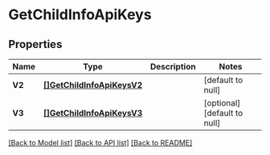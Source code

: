 # GetChildInfoApiKeys

## Properties
Name | Type | Description | Notes
------------ | ------------- | ------------- | -------------
**V2** | [**[]GetChildInfoApiKeysV2**](GetChildInfoApiKeys_v2.md) |  | [default to null]
**V3** | [**[]GetChildInfoApiKeysV3**](GetChildInfoApiKeys_v3.md) |  | [optional] [default to null]

[[Back to Model list]](../README.md#documentation-for-models) [[Back to API list]](../README.md#documentation-for-api-endpoints) [[Back to README]](../README.md)

